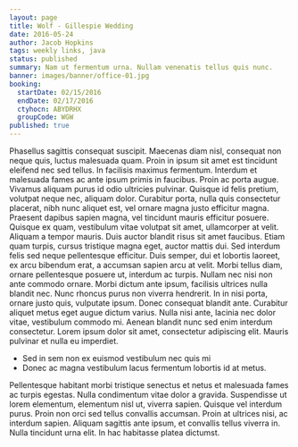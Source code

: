 ```yaml
---
layout: page
title: Wolf - Gillespie Wedding
date: 2016-05-24
author: Jacob Hopkins
tags: weekly links, java
status: published
summary: Nam ut fermentum urna. Nullam venenatis tellus quis nunc.
banner: images/banner/office-01.jpg
booking:
  startDate: 02/15/2016
  endDate: 02/17/2016
  ctyhocn: ABYDRHX
  groupCode: WGW
published: true
---
```

Phasellus sagittis consequat suscipit. Maecenas diam nisl, consequat non neque quis, luctus malesuada quam. Proin in ipsum sit amet est tincidunt eleifend nec sed tellus. In facilisis maximus fermentum. Interdum et malesuada fames ac ante ipsum primis in faucibus. Proin ac porta augue. Vivamus aliquam purus id odio ultricies pulvinar. Quisque id felis pretium, volutpat neque nec, aliquam dolor. Curabitur porta, nulla quis consectetur placerat, nibh nunc aliquet est, vel ornare magna justo efficitur magna. Praesent dapibus sapien magna, vel tincidunt mauris efficitur posuere. Quisque ex quam, vestibulum vitae volutpat sit amet, ullamcorper at velit. Aliquam a tempor mauris. Duis auctor blandit risus sit amet faucibus. Etiam quam turpis, cursus tristique magna eget, auctor mattis dui.
Sed interdum felis sed neque pellentesque efficitur. Duis semper, dui et lobortis laoreet, ex arcu bibendum erat, a accumsan sapien arcu at velit. Morbi tellus diam, ornare pellentesque posuere ut, interdum ac turpis. Nullam nec nisi non ante commodo ornare. Morbi dictum ante ipsum, facilisis ultrices nulla blandit nec. Nunc rhoncus purus non viverra hendrerit. In in nisi porta, ornare justo quis, vulputate ipsum. Donec consequat blandit ante. Curabitur aliquet metus eget augue dictum varius. Nulla nisi ante, lacinia nec dolor vitae, vestibulum commodo mi. Aenean blandit nunc sed enim interdum consectetur. Lorem ipsum dolor sit amet, consectetur adipiscing elit. Mauris pulvinar et nulla eu imperdiet.

* Sed in sem non ex euismod vestibulum nec quis mi
* Donec ac magna vestibulum lacus fermentum lobortis id at metus.

Pellentesque habitant morbi tristique senectus et netus et malesuada fames ac turpis egestas. Nulla condimentum vitae dolor a gravida. Suspendisse ut lorem elementum, elementum nisl ut, viverra sapien. Quisque vel interdum purus. Proin non orci sed tellus convallis accumsan. Proin at ultrices nisi, ac interdum sapien. Aliquam sagittis ante ipsum, et convallis tellus viverra in. Nulla tincidunt urna elit. In hac habitasse platea dictumst.
